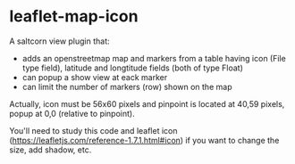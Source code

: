 # leaflet-map-icon
A saltcorn view plugin that: 
- adds an openstreetmap map and markers from a table having icon (File type field), latitude and longtitude fields (both of type Float)
- can popup a show view at eack marker
- can limit the number of markers (row) shown on the map

Actually, icon must be 56x60 pixels and pinpoint is located at 40,59 pixels, popup at 0,0 (relative to pinpoint).

You'll need to study this code and leaflet icon (https://leafletjs.com/reference-1.7.1.html#icon) if you want to change the size, add shadow, etc.
